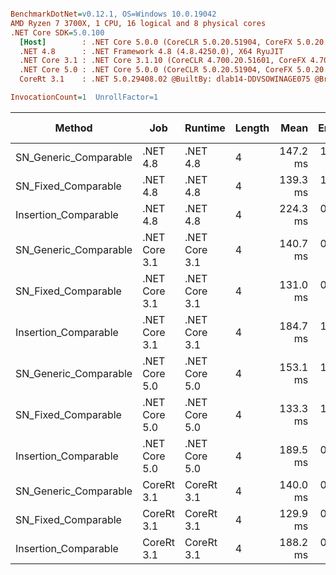 ``` ini

BenchmarkDotNet=v0.12.1, OS=Windows 10.0.19042
AMD Ryzen 7 3700X, 1 CPU, 16 logical and 8 physical cores
.NET Core SDK=5.0.100
  [Host]        : .NET Core 5.0.0 (CoreCLR 5.0.20.51904, CoreFX 5.0.20.51904), X64 RyuJIT
  .NET 4.8      : .NET Framework 4.8 (4.8.4250.0), X64 RyuJIT
  .NET Core 3.1 : .NET Core 3.1.10 (CoreCLR 4.700.20.51601, CoreFX 4.700.20.51901), X64 RyuJIT
  .NET Core 5.0 : .NET Core 5.0.0 (CoreCLR 5.0.20.51904, CoreFX 5.0.20.51904), X64 RyuJIT
  CoreRt 3.1    : .NET 5.0.29408.02 @BuiltBy: dlab14-DDVSOWINAGE075 @Branch: master @Commit: 4ce1c21ac0d4d1a3b7f7a548214966f69ac9f199, X64 AOT

InvocationCount=1  UnrollFactor=1  

```
|                Method |           Job |       Runtime | Length |     Mean |   Error |  StdDev | Gen 0 | Gen 1 | Gen 2 | Allocated |
|---------------------- |-------------- |-------------- |------- |---------:|--------:|--------:|------:|------:|------:|----------:|
| SN_Generic_Comparable |      .NET 4.8 |      .NET 4.8 |      4 | 147.2 ms | 1.27 ms | 1.18 ms |     - |     - |     - |         - |
|   SN_Fixed_Comparable |      .NET 4.8 |      .NET 4.8 |      4 | 139.3 ms | 1.59 ms | 1.49 ms |     - |     - |     - |         - |
|  Insertion_Comparable |      .NET 4.8 |      .NET 4.8 |      4 | 224.3 ms | 0.73 ms | 0.68 ms |     - |     - |     - |         - |
| SN_Generic_Comparable | .NET Core 3.1 | .NET Core 3.1 |      4 | 140.7 ms | 0.37 ms | 0.29 ms |     - |     - |     - |         - |
|   SN_Fixed_Comparable | .NET Core 3.1 | .NET Core 3.1 |      4 | 131.0 ms | 0.33 ms | 0.31 ms |     - |     - |     - |         - |
|  Insertion_Comparable | .NET Core 3.1 | .NET Core 3.1 |      4 | 184.7 ms | 1.34 ms | 1.25 ms |     - |     - |     - |         - |
| SN_Generic_Comparable | .NET Core 5.0 | .NET Core 5.0 |      4 | 153.1 ms | 1.48 ms | 1.39 ms |     - |     - |     - |         - |
|   SN_Fixed_Comparable | .NET Core 5.0 | .NET Core 5.0 |      4 | 133.3 ms | 1.13 ms | 1.05 ms |     - |     - |     - |         - |
|  Insertion_Comparable | .NET Core 5.0 | .NET Core 5.0 |      4 | 189.5 ms | 0.91 ms | 0.85 ms |     - |     - |     - |         - |
| SN_Generic_Comparable |    CoreRt 3.1 |    CoreRt 3.1 |      4 | 140.0 ms | 0.52 ms | 0.46 ms |     - |     - |     - |         - |
|   SN_Fixed_Comparable |    CoreRt 3.1 |    CoreRt 3.1 |      4 | 129.9 ms | 0.51 ms | 0.48 ms |     - |     - |     - |         - |
|  Insertion_Comparable |    CoreRt 3.1 |    CoreRt 3.1 |      4 | 188.2 ms | 0.89 ms | 0.84 ms |     - |     - |     - |         - |
